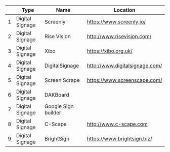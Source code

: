 |    | Type               | Name                   | Location                                |
|----|-----------------|---------------------|----------------------------------|
| 1  | Digital Signage | Screenly            | https://www.screenly.io/       |
| 2  | Digital Signage | Rise Vision         | http://www.risevision.com/     |
| 3  | Digital Signage | Xibo                | https://xibo.org.uk/           |
| 4  | Digital Signage | DigitalSignage      | http://www.digitalsignage.com/ |
| 5  | Digital Signage | Screen Scrape       | https://www.screenscape.com/   |
| 6  | Digital Signage | DAKBoard            |                                  |
| 7  | Digital Signage | Google Sign builder |                                  |
| 8  | Digital Signage | C-Scape            | http://www.c-scape.com        |
| 9 | Digital Signage | BrightSign          | https://www.brightsign.biz/    |
